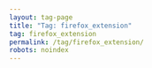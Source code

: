 ```yaml
---
layout: tag-page
title: "Tag: firefox_extension"
tag: firefox_extension
permalink: /tag/firefox_extension/
robots: noindex
---
```

